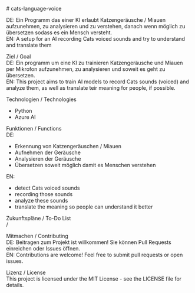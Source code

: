 <bold># cats-language-voice</bol><p>

DE: Ein Programm das einer KI erlaubt Katzengeräusche / Miauen aufzunehmen, zu analysieren und zu verstehen, danach wenn möglich zu übersetzen sodass es ein Mensch versteht.<br>
EN: A setup for an AI recording Cats voiced sounds and try to understand and translate them<p>


<bold>Ziel / Goal</bold><br>
DE: Ein programm um eine KI zu trainieren Katzengeräusche und Miauen per Mikrofon aufzunehmen, zu analysieren und soweit es geht zu übersetzen.<br>
EN: This project aims to train AI models to record Cats sounds (voiced) and analyze them, as well as translate teir meaning for people, if possible.<p>

<bold>Technologien / Technologies</bold><br>
- Python<br>
- Azure AI<p>

<bold>Funktionen / Functions</bold><br>
DE:<br> 
- Erkennung von Katzengeräuschen / Miauen <br>
- Aufnehmen der Geräusche<br>
- Analysieren der Geräusche<br>
- Übersetzen soweit möglich damit es Menschen verstehen<p>

EN:<br>
- detect Cats voiced sounds<br>
- recording those sounds<br>
- analyze these sounds<br>
- translate the meaning so people can understand it better<p>

<bold>Zukunftspläne / To-Do List</bold><br>
/<p>

<bol>Mitmachen / Contributing</bol><br>
DE: Beitragen zum Projekt ist willkommen! Sie können Pull Requests einreichen oder Issues öffnen.<br>
EN: Contributions are welcome! Feel free to submit pull requests or open issues.<p>

<bol>Lizenz / License</bold><br>
This project is licensed under the MIT License - see the LICENSE file for details.<p>
